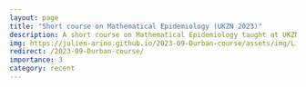 ```yaml
---
layout: page
title: "Short course on Mathematical Epidemiology (UKZN 2023)"
description: A short course on Mathematical Epidemiology taught at UKZN (Durban) in 2023
img: https://julien-arino.github.io/2023-09-Durban-course/assets/img/Life_cycle_&_anatomy_of_Anopheles_mosquito,_1901_Wellcome_L0037512.jpg
redirect: /2023-09-Durban-course/
importance: 3
category: recent
---
```

